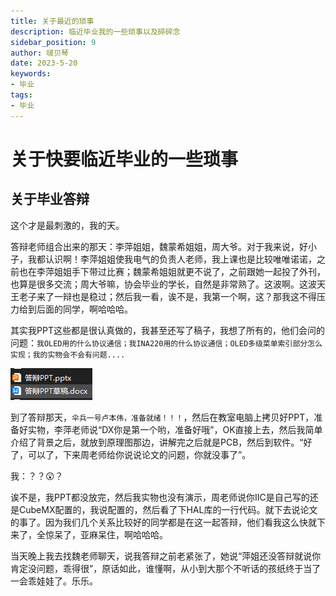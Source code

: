 ```yaml
---
title: 关于最近的琐事
description: 临近毕业我的一些琐事以及碎碎念
sidebar_position: 9
author: 啵贝琴
date: 2023-5-20
keywords:
- 毕业
tags: 
- 毕业
---
```


# 关于快要临近毕业的一些琐事

## 关于毕业答辩

这个才是最刺激的，我的天。

答辩老师组合出来的那天：李萍姐姐，魏蒙希姐姐，周大爷。对于我来说，好小子，我都认识啊！李萍姐姐使我电气的负责人老师，我上课也是比较唯唯诺诺，之前也在李萍姐姐手下带过比赛；魏蒙希姐姐就更不说了，之前跟她一起投了外刊，也算是很多交流；周大爷嘛，协会毕业的学长，自然是非常熟了。这波啊。这波天王老子来了一辩也是稳过；然后我一看，诶不是，我第一个啊，这？那我这不得压力给到后面的同学，啊哈哈哈。

其实我PPT这些都是很认真做的，我甚至还写了稿子，我想了所有的，他们会问的问题：`我OLED用的什么协议通信；我INA220用的什么协议通信；OLED多级菜单索引部分怎么实现；我的实物会不会有问题....`

![1](../../static/life_Page/Games/最近琐事/毕设答辩.png)

到了答辩那天，`伞兵一号卢本伟，准备就绪！！！`，然后在教室电脑上拷贝好PPT，准备好实物，李萍老师说“DX你是第一个哟，准备好哦”，OK直接上去，然后我简单介绍了背景之后，就放到原理图那边，讲解完之后就是PCB，然后到软件。“好了，可以了，下来周老师给你说说论文的问题，你就没事了”。

我：？？😲？

诶不是，我PPT都没放完，然后我实物也没有演示，周老师说你IIC是自己写的还是CubeMX配置的，我说配置的，然后看了下HAL库的一行代码。就下去说论文的事了。因为我们几个关系比较好的同学都是在这一起答辩，他们看我这么快就下来了，全惊呆了，亚麻呆住，啊哈哈哈。

当天晚上我去找魏老师聊天，说我答辩之前老紧张了，她说“萍姐还没答辩就说你肯定没问题，乖得很”，原话如此，谁懂啊，从小到大那个不听话的孩纸终于当了一会乖娃娃了。乐乐。
